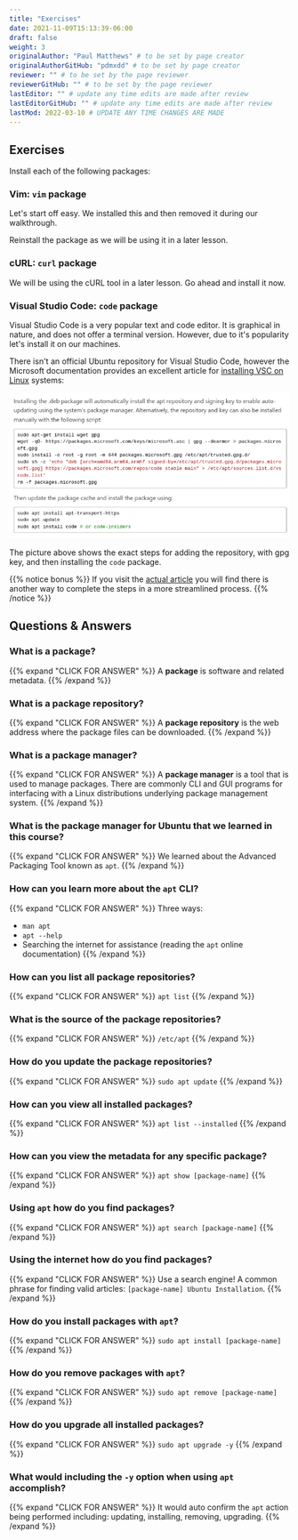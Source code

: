 ```yaml
---
title: "Exercises"
date: 2021-11-09T15:13:39-06:00
draft: false
weight: 3
originalAuthor: "Paul Matthews" # to be set by page creator
originalAuthorGitHub: "pdmxdd" # to be set by page creator
reviewer: "" # to be set by the page reviewer
reviewerGitHub: "" # to be set by the page reviewer
lastEditor: "" # update any time edits are made after review
lastEditorGitHub: "" # update any time edits are made after review
lastMod: 2022-03-10 # UPDATE ANY TIME CHANGES ARE MADE
---
```


## Exercises

Install each of the following packages:

### Vim: `vim` package

Let's start off easy. We installed this and then removed it during our walkthrough. 

Reinstall the package as we will be using it in a later lesson.

### cURL: `curl` package

We will be using the cURL tool in a later lesson. Go ahead and install it now.

### Visual Studio Code: `code` package

Visual Studio Code is a very popular text and code editor. It is graphical in nature, and does not offer a terminal version. However, due to it's popularity let's install it on our machines.

There isn't an official Ubuntu repository for Visual Studio Code, however the Microsoft documentation provides an excellent article for [installing VSC on Linux](https://code.visualstudio.com/docs/setup/linux) systems:

![code installation instructions](pictures/code-installation-instructions.png?classes=border)

The picture above shows the exact steps for adding the repository, with gpg key, and then installing the `code` package.

{{% notice bonus %}}
If you visit the [actual article](https://code.visualstudio.com/docs/setup/linux) you will find there is another way to complete the steps in a more streamlined process.
{{% /notice %}}

## Questions & Answers

### What is a package?

{{% expand "CLICK FOR ANSWER" %}}
A **package** is software and related metadata.
{{% /expand %}}

### What is a package repository?

{{% expand "CLICK FOR ANSWER" %}}
A **package repository** is the web address where the package files can be downloaded.
{{% /expand %}}

### What is a package manager?

{{% expand "CLICK FOR ANSWER" %}}
A **package manager** is a tool that is used to manage packages. There are commonly CLI and GUI programs for interfacing with a Linux distributions underlying package management system.
{{% /expand %}}

### What is the package manager for Ubuntu that we learned in this course?

{{% expand "CLICK FOR ANSWER" %}}
We learned about the Advanced Packaging Tool known as `apt`.
{{% /expand %}}

### How can you learn more about the `apt` CLI?

{{% expand "CLICK FOR ANSWER" %}}
Three ways:
- `man apt`
- `apt --help`
- Searching the internet for assistance (reading the `apt` online documentation)
{{% /expand %}}

### How can you list all package repositories?

{{% expand "CLICK FOR ANSWER" %}}
`apt list`
{{% /expand %}}

### What is the source of the package repositories?

{{% expand "CLICK FOR ANSWER" %}}
`/etc/apt`
{{% /expand %}}

### How do you update the package repositories?

{{% expand "CLICK FOR ANSWER" %}}
`sudo apt update`
{{% /expand %}}

### How can you view all installed packages?

{{% expand "CLICK FOR ANSWER" %}}
`apt list --installed`
{{% /expand %}}

### How can you view the metadata for any specific package?

{{% expand "CLICK FOR ANSWER" %}}
`apt show [package-name]`
{{% /expand %}}

### Using `apt` how do you find packages?

{{% expand "CLICK FOR ANSWER" %}}
`apt search [package-name]`
{{% /expand %}}

### Using the internet how do you find packages?

{{% expand "CLICK FOR ANSWER" %}}
Use a search engine! A common phrase for finding valid articles: `[package-name] Ubuntu Installation`.
{{% /expand %}}

### How do you install packages with `apt`?

{{% expand "CLICK FOR ANSWER" %}}
`sudo apt install [package-name]`
{{% /expand %}}

### How do you remove packages with `apt`?

{{% expand "CLICK FOR ANSWER" %}}
`sudo apt remove [package-name]`
{{% /expand %}}

### How do you upgrade all installed packages?

{{% expand "CLICK FOR ANSWER" %}}
`sudo apt upgrade -y`
{{% /expand %}}

### What would including the `-y` option when using `apt` accomplish?

{{% expand "CLICK FOR ANSWER" %}}
It would auto confirm the `apt` action being performed including: updating, installing, removing, upgrading.
{{% /expand %}}